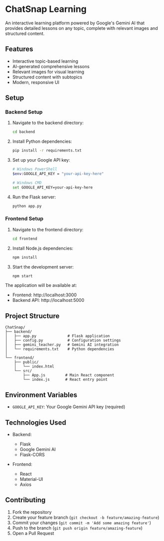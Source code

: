 # ChatSnap Learning

An interactive learning platform powered by Google's Gemini AI that provides detailed lessons on any topic, complete with relevant images and structured content.

## Features

- Interactive topic-based learning
- AI-generated comprehensive lessons
- Relevant images for visual learning
- Structured content with subtopics
- Modern, responsive UI

## Setup

### Backend Setup

1. Navigate to the backend directory:
   ```bash
   cd backend
   ```

2. Install Python dependencies:
   ```bash
   pip install -r requirements.txt
   ```

3. Set up your Google API key:
   ```bash
   # Windows PowerShell
   $env:GOOGLE_API_KEY = "your-api-key-here"
   
   # Windows CMD
   set GOOGLE_API_KEY=your-api-key-here
   ```

4. Run the Flask server:
   ```bash
   python app.py
   ```

### Frontend Setup

1. Navigate to the frontend directory:
   ```bash
   cd frontend
   ```

2. Install Node.js dependencies:
   ```bash
   npm install
   ```

3. Start the development server:
   ```bash
   npm start
   ```

The application will be available at:
- Frontend: http://localhost:3000
- Backend API: http://localhost:5000

## Project Structure

```
ChatSnap/
├── backend/
│   ├── app.py              # Flask application
│   ├── config.py           # Configuration settings
│   ├── gemini_teacher.py   # Gemini AI integration
│   └── requirements.txt    # Python dependencies
│
└── frontend/
    ├── public/
    │   └── index.html
    └── src/
        ├── App.js         # Main React component
        └── index.js       # React entry point
```

## Environment Variables

- `GOOGLE_API_KEY`: Your Google Gemini API key (required)

## Technologies Used

- Backend:
  - Flask
  - Google Gemini AI
  - Flask-CORS

- Frontend:
  - React
  - Material-UI
  - Axios

## Contributing

1. Fork the repository
2. Create your feature branch (`git checkout -b feature/amazing-feature`)
3. Commit your changes (`git commit -m 'Add some amazing feature'`)
4. Push to the branch (`git push origin feature/amazing-feature`)
5. Open a Pull Request 